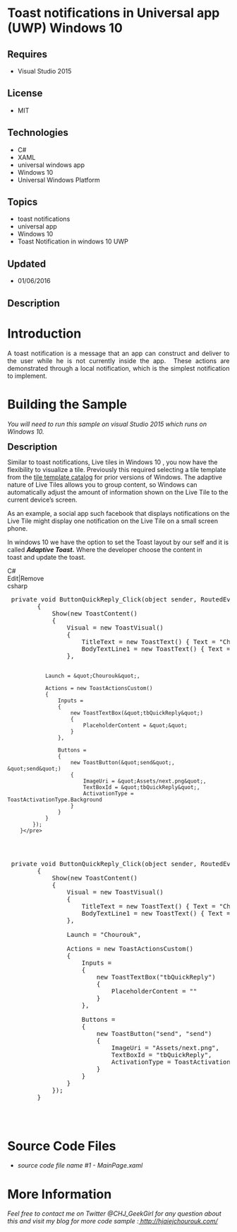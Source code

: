 # Toast notifications in Universal app (UWP) Windows 10
## Requires
- Visual Studio 2015
## License
- MIT
## Technologies
- C#
- XAML
- universal windows app
- Windows 10
- Universal Windows Platform
## Topics
- toast notifications
- universal app
- Windows 10
- Toast Notification in windows 10 UWP
## Updated
- 01/06/2016
## Description

<h1>Introduction</h1>
<p style="text-align:justify">A toast notification is a message that an app can construct and deliver to the user while he is not currently inside&nbsp;the app.&nbsp; These actions are demonstrated through a local notification, which is the simplest notification
 to implement.</p>
<h1><span>Building the Sample</span></h1>
<p><em><span>You will need to run this sample on visual Studio 2015 which runs on Windows 10.</span><strong>&nbsp;</strong><em>&nbsp;</em></em></p>
<p><span style="font-size:20px; font-weight:bold">Description</span></p>
<p>Similar to toast notifications,&nbsp;Live tiles in Windows 10&nbsp;, you now have the flexibility to visualize a tile. Previously this required selecting a tile template from the
<a href="https://msdn.microsoft.com/en-us/library/windows/apps/hh761491.aspx">tile template catalog</a> for prior versions of Windows. The adaptive nature of Live Tiles allows you to group content, so Windows can automatically adjust the amount of information
 shown on the Live Tile to the current device&rsquo;s screen.</p>
<p>As an example, a social&nbsp;app such facebook&nbsp;that displays&nbsp;notifications on the Live Tile might display one notification on the Live Tile on a small screen phone.</p>
<p>In windows 10 we have the option to set the Toast&nbsp;layout by our self and it is called&nbsp;<em><strong>Adaptive Toast.</strong></em>&nbsp;Where the developer choose the content in toast&nbsp;and update the toast.<strong></strong><em></em></p>
<div class="scriptcode">
<div class="pluginEditHolder" pluginCommand="mceScriptCode">
<div class="title"><span>C#</span></div>
<div class="pluginLinkHolder"><span class="pluginEditHolderLink">Edit</span>|<span class="pluginRemoveHolderLink">Remove</span></div>
<span class="hidden">csharp</span>
<pre class="hidden"> private void ButtonQuickReply_Click(object sender, RoutedEventArgs e)
        {
            Show(new ToastContent()
            {
                Visual = new ToastVisual()
                {
                    TitleText = new ToastText() { Text = &quot;Chourouk&quot; },
                    BodyTextLine1 = new ToastText() { Text = &quot;Hey, please rate my new samples!&quot; }
                },

                Launch = &quot;Chourouk&quot;,

                Actions = new ToastActionsCustom()
                {
                    Inputs =
                    {
                        new ToastTextBox(&quot;tbQuickReply&quot;)
                        {
                            PlaceholderContent = &quot;&quot;
                        }
                    },

                    Buttons =
                    {
                        new ToastButton(&quot;send&quot;, &quot;send&quot;)
                        {
                            ImageUri = &quot;Assets/next.png&quot;,
                            TextBoxId = &quot;tbQuickReply&quot;,
                            ActivationType = ToastActivationType.Background
                        }
                    }
                }
            });
        }</pre>
<div class="preview">
<pre class="csharp">&nbsp;<span class="cs__keyword">private</span>&nbsp;<span class="cs__keyword">void</span>&nbsp;ButtonQuickReply_Click(<span class="cs__keyword">object</span>&nbsp;sender,&nbsp;RoutedEventArgs&nbsp;e)&nbsp;
&nbsp;&nbsp;&nbsp;&nbsp;&nbsp;&nbsp;&nbsp;&nbsp;{&nbsp;
&nbsp;&nbsp;&nbsp;&nbsp;&nbsp;&nbsp;&nbsp;&nbsp;&nbsp;&nbsp;&nbsp;&nbsp;Show(<span class="cs__keyword">new</span>&nbsp;ToastContent()&nbsp;
&nbsp;&nbsp;&nbsp;&nbsp;&nbsp;&nbsp;&nbsp;&nbsp;&nbsp;&nbsp;&nbsp;&nbsp;{&nbsp;
&nbsp;&nbsp;&nbsp;&nbsp;&nbsp;&nbsp;&nbsp;&nbsp;&nbsp;&nbsp;&nbsp;&nbsp;&nbsp;&nbsp;&nbsp;&nbsp;Visual&nbsp;=&nbsp;<span class="cs__keyword">new</span>&nbsp;ToastVisual()&nbsp;
&nbsp;&nbsp;&nbsp;&nbsp;&nbsp;&nbsp;&nbsp;&nbsp;&nbsp;&nbsp;&nbsp;&nbsp;&nbsp;&nbsp;&nbsp;&nbsp;{&nbsp;
&nbsp;&nbsp;&nbsp;&nbsp;&nbsp;&nbsp;&nbsp;&nbsp;&nbsp;&nbsp;&nbsp;&nbsp;&nbsp;&nbsp;&nbsp;&nbsp;&nbsp;&nbsp;&nbsp;&nbsp;TitleText&nbsp;=&nbsp;<span class="cs__keyword">new</span>&nbsp;ToastText()&nbsp;{&nbsp;Text&nbsp;=&nbsp;<span class="cs__string">&quot;Chourouk&quot;</span>&nbsp;},&nbsp;
&nbsp;&nbsp;&nbsp;&nbsp;&nbsp;&nbsp;&nbsp;&nbsp;&nbsp;&nbsp;&nbsp;&nbsp;&nbsp;&nbsp;&nbsp;&nbsp;&nbsp;&nbsp;&nbsp;&nbsp;BodyTextLine1&nbsp;=&nbsp;<span class="cs__keyword">new</span>&nbsp;ToastText()&nbsp;{&nbsp;Text&nbsp;=&nbsp;<span class="cs__string">&quot;Hey,&nbsp;please&nbsp;rate&nbsp;my&nbsp;new&nbsp;samples!&quot;</span>&nbsp;}&nbsp;
&nbsp;&nbsp;&nbsp;&nbsp;&nbsp;&nbsp;&nbsp;&nbsp;&nbsp;&nbsp;&nbsp;&nbsp;&nbsp;&nbsp;&nbsp;&nbsp;},&nbsp;
&nbsp;
&nbsp;&nbsp;&nbsp;&nbsp;&nbsp;&nbsp;&nbsp;&nbsp;&nbsp;&nbsp;&nbsp;&nbsp;&nbsp;&nbsp;&nbsp;&nbsp;Launch&nbsp;=&nbsp;<span class="cs__string">&quot;Chourouk&quot;</span>,&nbsp;
&nbsp;
&nbsp;&nbsp;&nbsp;&nbsp;&nbsp;&nbsp;&nbsp;&nbsp;&nbsp;&nbsp;&nbsp;&nbsp;&nbsp;&nbsp;&nbsp;&nbsp;Actions&nbsp;=&nbsp;<span class="cs__keyword">new</span>&nbsp;ToastActionsCustom()&nbsp;
&nbsp;&nbsp;&nbsp;&nbsp;&nbsp;&nbsp;&nbsp;&nbsp;&nbsp;&nbsp;&nbsp;&nbsp;&nbsp;&nbsp;&nbsp;&nbsp;{&nbsp;
&nbsp;&nbsp;&nbsp;&nbsp;&nbsp;&nbsp;&nbsp;&nbsp;&nbsp;&nbsp;&nbsp;&nbsp;&nbsp;&nbsp;&nbsp;&nbsp;&nbsp;&nbsp;&nbsp;&nbsp;Inputs&nbsp;=&nbsp;
&nbsp;&nbsp;&nbsp;&nbsp;&nbsp;&nbsp;&nbsp;&nbsp;&nbsp;&nbsp;&nbsp;&nbsp;&nbsp;&nbsp;&nbsp;&nbsp;&nbsp;&nbsp;&nbsp;&nbsp;{&nbsp;
&nbsp;&nbsp;&nbsp;&nbsp;&nbsp;&nbsp;&nbsp;&nbsp;&nbsp;&nbsp;&nbsp;&nbsp;&nbsp;&nbsp;&nbsp;&nbsp;&nbsp;&nbsp;&nbsp;&nbsp;&nbsp;&nbsp;&nbsp;&nbsp;<span class="cs__keyword">new</span>&nbsp;ToastTextBox(<span class="cs__string">&quot;tbQuickReply&quot;</span>)&nbsp;
&nbsp;&nbsp;&nbsp;&nbsp;&nbsp;&nbsp;&nbsp;&nbsp;&nbsp;&nbsp;&nbsp;&nbsp;&nbsp;&nbsp;&nbsp;&nbsp;&nbsp;&nbsp;&nbsp;&nbsp;&nbsp;&nbsp;&nbsp;&nbsp;{&nbsp;
&nbsp;&nbsp;&nbsp;&nbsp;&nbsp;&nbsp;&nbsp;&nbsp;&nbsp;&nbsp;&nbsp;&nbsp;&nbsp;&nbsp;&nbsp;&nbsp;&nbsp;&nbsp;&nbsp;&nbsp;&nbsp;&nbsp;&nbsp;&nbsp;&nbsp;&nbsp;&nbsp;&nbsp;PlaceholderContent&nbsp;=&nbsp;<span class="cs__string">&quot;&quot;</span>&nbsp;
&nbsp;&nbsp;&nbsp;&nbsp;&nbsp;&nbsp;&nbsp;&nbsp;&nbsp;&nbsp;&nbsp;&nbsp;&nbsp;&nbsp;&nbsp;&nbsp;&nbsp;&nbsp;&nbsp;&nbsp;&nbsp;&nbsp;&nbsp;&nbsp;}&nbsp;
&nbsp;&nbsp;&nbsp;&nbsp;&nbsp;&nbsp;&nbsp;&nbsp;&nbsp;&nbsp;&nbsp;&nbsp;&nbsp;&nbsp;&nbsp;&nbsp;&nbsp;&nbsp;&nbsp;&nbsp;},&nbsp;
&nbsp;
&nbsp;&nbsp;&nbsp;&nbsp;&nbsp;&nbsp;&nbsp;&nbsp;&nbsp;&nbsp;&nbsp;&nbsp;&nbsp;&nbsp;&nbsp;&nbsp;&nbsp;&nbsp;&nbsp;&nbsp;Buttons&nbsp;=&nbsp;
&nbsp;&nbsp;&nbsp;&nbsp;&nbsp;&nbsp;&nbsp;&nbsp;&nbsp;&nbsp;&nbsp;&nbsp;&nbsp;&nbsp;&nbsp;&nbsp;&nbsp;&nbsp;&nbsp;&nbsp;{&nbsp;
&nbsp;&nbsp;&nbsp;&nbsp;&nbsp;&nbsp;&nbsp;&nbsp;&nbsp;&nbsp;&nbsp;&nbsp;&nbsp;&nbsp;&nbsp;&nbsp;&nbsp;&nbsp;&nbsp;&nbsp;&nbsp;&nbsp;&nbsp;&nbsp;<span class="cs__keyword">new</span>&nbsp;ToastButton(<span class="cs__string">&quot;send&quot;</span>,&nbsp;<span class="cs__string">&quot;send&quot;</span>)&nbsp;
&nbsp;&nbsp;&nbsp;&nbsp;&nbsp;&nbsp;&nbsp;&nbsp;&nbsp;&nbsp;&nbsp;&nbsp;&nbsp;&nbsp;&nbsp;&nbsp;&nbsp;&nbsp;&nbsp;&nbsp;&nbsp;&nbsp;&nbsp;&nbsp;{&nbsp;
&nbsp;&nbsp;&nbsp;&nbsp;&nbsp;&nbsp;&nbsp;&nbsp;&nbsp;&nbsp;&nbsp;&nbsp;&nbsp;&nbsp;&nbsp;&nbsp;&nbsp;&nbsp;&nbsp;&nbsp;&nbsp;&nbsp;&nbsp;&nbsp;&nbsp;&nbsp;&nbsp;&nbsp;ImageUri&nbsp;=&nbsp;<span class="cs__string">&quot;Assets/next.png&quot;</span>,&nbsp;
&nbsp;&nbsp;&nbsp;&nbsp;&nbsp;&nbsp;&nbsp;&nbsp;&nbsp;&nbsp;&nbsp;&nbsp;&nbsp;&nbsp;&nbsp;&nbsp;&nbsp;&nbsp;&nbsp;&nbsp;&nbsp;&nbsp;&nbsp;&nbsp;&nbsp;&nbsp;&nbsp;&nbsp;TextBoxId&nbsp;=&nbsp;<span class="cs__string">&quot;tbQuickReply&quot;</span>,&nbsp;
&nbsp;&nbsp;&nbsp;&nbsp;&nbsp;&nbsp;&nbsp;&nbsp;&nbsp;&nbsp;&nbsp;&nbsp;&nbsp;&nbsp;&nbsp;&nbsp;&nbsp;&nbsp;&nbsp;&nbsp;&nbsp;&nbsp;&nbsp;&nbsp;&nbsp;&nbsp;&nbsp;&nbsp;ActivationType&nbsp;=&nbsp;ToastActivationType.Background&nbsp;
&nbsp;&nbsp;&nbsp;&nbsp;&nbsp;&nbsp;&nbsp;&nbsp;&nbsp;&nbsp;&nbsp;&nbsp;&nbsp;&nbsp;&nbsp;&nbsp;&nbsp;&nbsp;&nbsp;&nbsp;&nbsp;&nbsp;&nbsp;&nbsp;}&nbsp;
&nbsp;&nbsp;&nbsp;&nbsp;&nbsp;&nbsp;&nbsp;&nbsp;&nbsp;&nbsp;&nbsp;&nbsp;&nbsp;&nbsp;&nbsp;&nbsp;&nbsp;&nbsp;&nbsp;&nbsp;}&nbsp;
&nbsp;&nbsp;&nbsp;&nbsp;&nbsp;&nbsp;&nbsp;&nbsp;&nbsp;&nbsp;&nbsp;&nbsp;&nbsp;&nbsp;&nbsp;&nbsp;}&nbsp;
&nbsp;&nbsp;&nbsp;&nbsp;&nbsp;&nbsp;&nbsp;&nbsp;&nbsp;&nbsp;&nbsp;&nbsp;});&nbsp;
&nbsp;&nbsp;&nbsp;&nbsp;&nbsp;&nbsp;&nbsp;&nbsp;}</pre>
</div>
</div>
</div>
<h1><span>Source Code Files</span></h1>
<ul>
<li><em>source code file name #1 - MainPage.xaml</em> </li></ul>
<h1>More Information</h1>
<p><em><em>Feel free to contact me on Twitter @CHJ_GeekGirl for any question about this and visit my blog for more code sample :</em><a href="http://www.hjaiejchourouk.com/"><em>&nbsp;http://hjaiejchourouk.com/</em></a><strong></strong><em></em><strong></strong><em></em></em></p>
